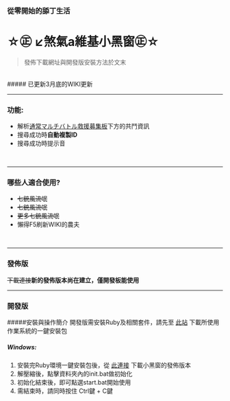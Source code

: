 ### 從零開始的舔丁生活
# ☆㊣ ↙煞氣a維基小黑窗㊣☆  
 > 發佈下載網址與開發版安裝方法於文末
 
<br />
##### 已更新3月底的WIKI更新

<br />

---
### 功能:
* 解析[通常マルチバトル救援募集板](http://gbf-wiki.com/index.php?%C4%CC%BE%EF%A5%DE%A5%EB%A5%C1%A5%D0%A5%C8%A5%EB%CA%E7%BD%B8%C8%C4%2F%B5%DF%B1%E7ID%CA%E7%BD%B8)下方的共鬥資訊
* 搜尋成功時<strong>自動複製ID</strong>
* 搜尋成功時提示音 

<br />

 ---
### 哪些人適合使用?
* <del>七銃風流氓</del>
* <del>七銃風流氓</del>
* <del>更多七銃風流氓</del>
* 懶得F5刷新WIKI的農夫

</br>

---


### 發佈版

<del>下載連接</del><b>新的發佈版本尚在建立，僅開發板能使用</b>

---
### 開發版
#####安裝與操作簡介
開發版需安裝Ruby及相關套件，請先至 [此站](http://railsinstaller.org/en) 下載所使用作業系統的一鍵安裝包

##### Windows:
1. 安裝完Ruby環境一鍵安裝包後，從 [此連接](https://github.com//TimWei/ZooeyPeroPero/archive/master.zip) 下載小黑窗的發佈版本
2. 解壓縮後，點擊資料夾內的init.bat做初始化
3. 初始化結束後，即可點選start.bat開始使用
4. 需結束時，請同時按住 Ctrl鍵 + C鍵

